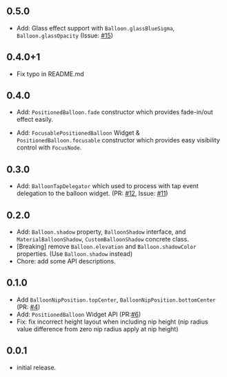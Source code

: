 ## 0.5.0

* Add: Glass effect support with `Balloon.glassBlueSigma`, `Balloon.glassOpacity` (Issue: [#15](https://github.com/note11g/balloon_widget/issues/15))

## 0.4.0+1

* Fix typo in README.md

## 0.4.0

* Add: `PositionedBalloon.fade` constructor which provides fade-in/out effect easily.

* Add: `FocusablePositionedBalloon` Widget & `PositionedBalloon.focusable` constructor which provides easy visibility control with `FocusNode`.

## 0.3.0

* Add: `BalloonTapDelegator` which used to process with tap event delegation to the balloon widget. (PR: [#12](https://github.com/note11g/balloon_widget/pull/12), Issue: [#11](https://github.com/note11g/balloon_widget/issues/11))

## 0.2.0

* Add: `Balloon.shadow` property, `BalloonShadow` interface, and `MaterialBalloonShadow`, `CustomBalloonShadow` concrete class.
* [Breaking] remove `Balloon.elevation` and `Balloon.shadowColor` properties. (Use `Balloon.shadow` instead)
* Chore: add some API descriptions.

## 0.1.0

* Add `BalloonNipPosition.topCenter`, `BalloonNipPosition.bottomCenter` (PR: [#4](https://github.com/note11g/balloon_widget/pull/4))
* Add: `PositionedBalloon` Widget API (PR:[#6](https://github.com/note11g/balloon_widget/pull/6))
* Fix: fix incorrect height layout when including nip height (nip radius value difference from zero nip radius apply at nip height)

## 0.0.1

* initial release.
